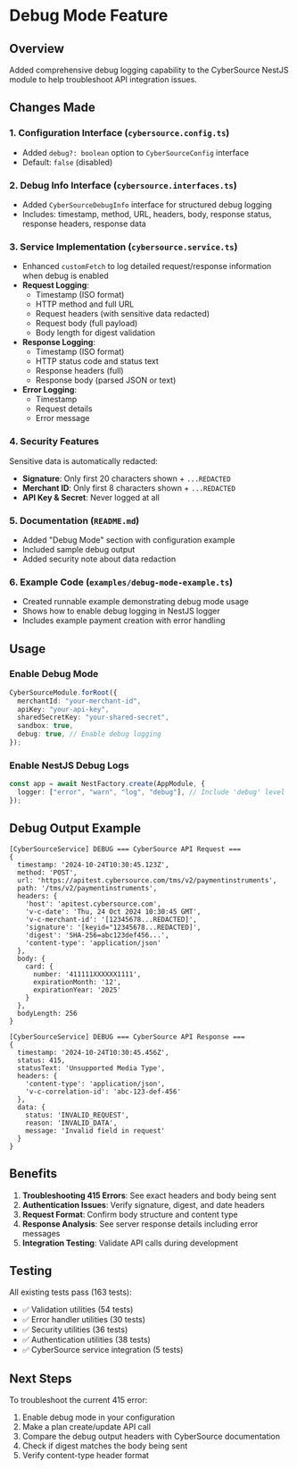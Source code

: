 # Debug Mode Feature

## Overview

Added comprehensive debug logging capability to the CyberSource NestJS module to help troubleshoot API integration issues.

## Changes Made

### 1. Configuration Interface (`cybersource.config.ts`)

- Added `debug?: boolean` option to `CyberSourceConfig` interface
- Default: `false` (disabled)

### 2. Debug Info Interface (`cybersource.interfaces.ts`)

- Added `CyberSourceDebugInfo` interface for structured debug logging
- Includes: timestamp, method, URL, headers, body, response status, response headers, response data

### 3. Service Implementation (`cybersource.service.ts`)

- Enhanced `customFetch` to log detailed request/response information when debug is enabled
- **Request Logging**:
  - Timestamp (ISO format)
  - HTTP method and full URL
  - Request headers (with sensitive data redacted)
  - Request body (full payload)
  - Body length for digest validation
- **Response Logging**:
  - Timestamp (ISO format)
  - HTTP status code and status text
  - Response headers (full)
  - Response body (parsed JSON or text)
- **Error Logging**:
  - Timestamp
  - Request details
  - Error message

### 4. Security Features

Sensitive data is automatically redacted:

- **Signature**: Only first 20 characters shown + `...REDACTED`
- **Merchant ID**: Only first 8 characters shown + `...REDACTED`
- **API Key & Secret**: Never logged at all

### 5. Documentation (`README.md`)

- Added "Debug Mode" section with configuration example
- Included sample debug output
- Added security note about data redaction

### 6. Example Code (`examples/debug-mode-example.ts`)

- Created runnable example demonstrating debug mode usage
- Shows how to enable debug logging in NestJS logger
- Includes example payment creation with error handling

## Usage

### Enable Debug Mode

```typescript
CyberSourceModule.forRoot({
  merchantId: "your-merchant-id",
  apiKey: "your-api-key",
  sharedSecretKey: "your-shared-secret",
  sandbox: true,
  debug: true, // Enable debug logging
});
```

### Enable NestJS Debug Logs

```typescript
const app = await NestFactory.create(AppModule, {
  logger: ["error", "warn", "log", "debug"], // Include 'debug' level
});
```

## Debug Output Example

```
[CyberSourceService] DEBUG === CyberSource API Request ===
{
  timestamp: '2024-10-24T10:30:45.123Z',
  method: 'POST',
  url: 'https://apitest.cybersource.com/tms/v2/paymentinstruments',
  path: '/tms/v2/paymentinstruments',
  headers: {
    'host': 'apitest.cybersource.com',
    'v-c-date': 'Thu, 24 Oct 2024 10:30:45 GMT',
    'v-c-merchant-id': '[12345678...REDACTED]',
    'signature': '[keyid="12345678...REDACTED]',
    'digest': 'SHA-256=abc123def456...',
    'content-type': 'application/json'
  },
  body: {
    card: {
      number: '411111XXXXXX1111',
      expirationMonth: '12',
      expirationYear: '2025'
    }
  },
  bodyLength: 256
}

[CyberSourceService] DEBUG === CyberSource API Response ===
{
  timestamp: '2024-10-24T10:30:45.456Z',
  status: 415,
  statusText: 'Unsupported Media Type',
  headers: {
    'content-type': 'application/json',
    'v-c-correlation-id': 'abc-123-def-456'
  },
  data: {
    status: 'INVALID_REQUEST',
    reason: 'INVALID_DATA',
    message: 'Invalid field in request'
  }
}
```

## Benefits

1. **Troubleshooting 415 Errors**: See exact headers and body being sent
2. **Authentication Issues**: Verify signature, digest, and date headers
3. **Request Format**: Confirm body structure and content type
4. **Response Analysis**: See server response details including error messages
5. **Integration Testing**: Validate API calls during development

## Testing

All existing tests pass (163 tests):

- ✅ Validation utilities (54 tests)
- ✅ Error handler utilities (30 tests)
- ✅ Security utilities (36 tests)
- ✅ Authentication utilities (38 tests)
- ✅ CyberSource service integration (5 tests)

## Next Steps

To troubleshoot the current 415 error:

1. Enable debug mode in your configuration
2. Make a plan create/update API call
3. Compare the debug output headers with CyberSource documentation
4. Check if digest matches the body being sent
5. Verify content-type header format
